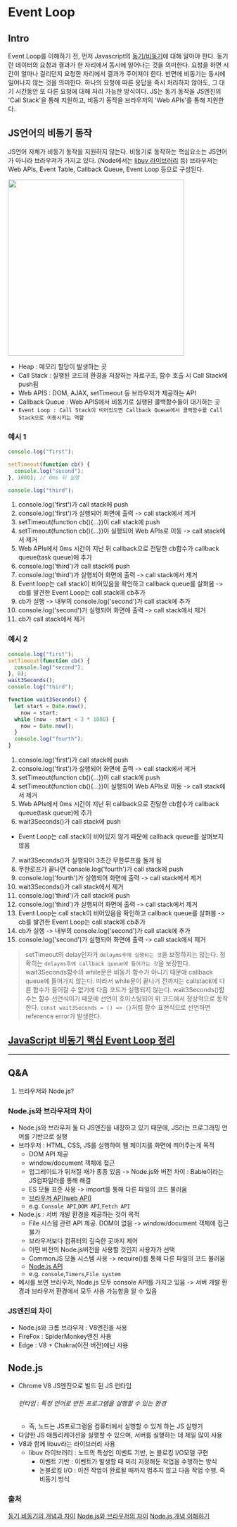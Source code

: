 # Event Loop

## Intro

Event Loop를 이해하기 전, 먼저 Javascript의 [동기/비동기]()에 대해 알아야 한다. 동기란 데이터의 요청과 결과가 한 자리에서 동시에 일어나는 것을 의미한다. 요청을 하면 시간이 얼마나 걸리던지 요청한 자리에서 결과가 주어져야 한다. 반면에 비동기는 동시에 일어나지 않는 것을 의미한다. 하나의 요청에 따른 응답을 즉시 처리하지 않아도, 그 대기 시간동안 또 다른 요청에 대해 처리 가능한 방식이다. JS는 동기 동작을 JS엔진의 'Call Stack'을 통해 지원하고, 비동기 동작을 브라우저의 'Web APIs'를 통해 지원한다.

## JS언어의 비동기 동작

JS언어 자체가 비동기 동작을 지원하지 않는다. 비동기로 동작하는 핵심요소는 JS언어가 아니라 브라우저가 가지고 있다. (Node에서는 [libuv 라이브러리](https://sjh836.tistory.com/99) 등) 브라우저는 Web APIs, Event Table, Callback Queue, Event Loop 등으로 구성된다.

<img src='https://miro.medium.com/v2/resize:fit:720/format:webp/1*pjRSYsfW-D8MCrGh9LS_4Q.png' width='400' />

- Heap : 메모리 할당이 발생하는 곳
- Call Stack : 실행된 코드의 환경을 저장하는 자료구조, 함수 호출 시 Call Stack에 push됨
- Web APIS : DOM, AJAX, setTimeout 등 브라우저가 제공하는 API
- Callback Queue : Web APIS에서 비동기로 실행된 콜백함수들이 대기하는 곳
- `Event Loop : Call Stack이 비어있으면 Callback Queue에서 콜백함수를 Call Stack으로 이동시키는 역할`

### 예시 1

```js
console.log("first");

setTimeout(function cb() {
  console.log("second");
}, 1000); // 0ms 뒤 실행

console.log("third");
```

1. console.log('first')가 call stack에 push
2. console.log('first')가 실행되어 화면에 출력 -> call stack에서 제거
3. setTimeout(function cb(){...})이 call stack에 push
4. setTimeout(function cb(){...})이 실행되어 Web APIs로 이동 -> call stack에서 제거
5. Web APIs에서 0ms 시간이 지난 뒤 callback으로 전달한 cb함수가 callback queue(task queue)에 추가
6. console.log('third')가 call stack에 push
7. console.log('third')가 실행되어 화면에 출력 -> call stack에서 제거
8. Event loop는 call stack이 비어있음을 확인하고 callback queue를 살펴봄 -> cb를 발견한 Event Loop는 call stack에 cb추가
9. cb가 실행 -> 내부의 console.log('second')가 call stack에 추가
10. console.log('second')가 실행되어 화면에 출력 -> call stack에서 제거
11. cb가 call stack에서 제거

### 예시 2

```js
console.log("first");
setTimeout(function cb() {
  console.log("second");
}, 0);
wait3Seconds();
console.log("third");

function wait3Seconds() {
  let start = Date.now(),
    now = start;
  while (now - start < 3 * 1000) {
    now = Date.now();
  }
  console.log("fourth");
}
```

1. console.log('first')가 call stack에 push
2. console.log('first')가 실행되어 화면에 출력 -> call stack에서 제거
3. setTimeout(function cb(){...})이 call stack에 push
4. setTimeout(function cb(){...})이 실행되어 Web APIs로 이동 -> call stack에서 제거
5. Web APIs에서 0ms 시간이 지난 뒤 callback으로 전달한 cb함수가 callback queue(task queue)에 추가
6. wait3Seconds()가 call stack에 push

- Event Loop는 call stack이 비어있지 않기 때문에 callback queue를 살펴보지 않음

7. wait3Seconds()가 실행되어 3초간 무한루프를 돌게 됨
8. 무한로프가 끝나면 console.log('fourth')가 call stack에 push
9. console.log('fourth')가 실행되어 화면에 출력 -> call stack에서 제거
10. wait3Seconds()가 call stack에서 제거
11. console.log('third')가 call stack에 push
12. console.log('third')가 실행되어 화면에 출력 -> call stack에서 제거
13. Event Loop는 call stack이 비어있음을 확인하고 callback queue를 살펴봄 -> cb를 발견한 Event Loop는 call stack에 cb추가
14. cb가 실행 -> 내부의 console.log('second')가 call stack에 추가
15. console.log('second')가 실행되어 화면에 출력 -> call stack에서 제거

> setTimeout의 delay인자가 `delayms후에 실행되는 것`을 보장하지는 않는다. 정확히는 `delayms후에 callback queue에 들어가는 것`을 보장한다.
> wait3Seconds함수의 while문은 비동기 함수가 아니기 때문에 callback queue에 들어가지 않는다. 따라서 while문이 끝나기 전까지는 callstack에 다른 함수가 들어갈 수 없기에 다음 코드가 실행되지 않는다.
> wait3Seconds()함수는 함수 선언식이기 때문에 선언이 호이스팅되어 위 코드에서 정상적으로 동작한다. `const wait3Seconds = () => {}`처럼 함수 표현식으로 선언하면 reference error가 발생한다.

## [JavaScript 비동기 핵심 Event Loop 정리](https://medium.com/sjk5766/javascript-%EB%B9%84%EB%8F%99%EA%B8%B0-%ED%95%B5%EC%8B%AC-event-loop-%EC%A0%95%EB%A6%AC-422eb29231a8)

---

## Q&A

1. 브라우저와 Node.js?

### Node.js와 브라우저의 차이

- Node.js와 브라우저 둘 다 JS엔진을 내장하고 있기 때문에, JS라는 프로그래밍 언어를 기반으로 실행
- 브라우저 : HTML, CSS, JS를 실행하여 웹 페이지를 화면에 띄어주는게 목적
  - DOM API 제공
  - window/document 객체에 접근
  - 업그레이드가 뒤처질 때가 종종 있음 -> Node.js와 버전 차이 : Bable이라는 JS컴파일러를 통해 해결
  - ES 모듈 표준 사용 -> import를 통해 다른 파일의 코드 불러옴
  - [브라우저 API(web API)](https://developer.mozilla.org/ko/docs/Web/API)
  - e.g. `Console API`,`DOM API`,`Fetch API`
- Node.js : 서버 개발 환경을 제공하는 것이 목적
  - File 시스템 관련 API 제공. DOM이 없음 -> window/document 객체에 접근 불가
  - 브라우저보다 컴퓨터의 깊숙한 곳까지 제어
  - 어떤 버전의 Node.js버전을 사용할 것인지 사용자가 선택
  - CommonJS 모듈 시스템 사용 -> require()를 통해 다른 파일의 코드 불러옴
  - [Node.js API](https://nodejs.org/docs/latest/api/)
  - e.g. `console`,`Timers`,`File system`
- 예시를 보면 브라우저, Node.js 모두 console API를 가지고 있음 -> 서버 개발 환경과 브라우저 환경에서 모두 사용 가능함을 알 수 있음

### JS엔진의 차이

- Node.js와 크롬 브라우저 : V8엔진을 사용
- FireFox : SpiderMonkey엔진 사용
- Edge : V8 + Chakra(이전 버전)에닌 사용

## Node.js

- Chrome V8 JS엔진으로 빌드 된 JS 런타임
  ###### 런타임 : 특정 언어로 만든 프로그램을 실행할 수 있는 환경
  - 즉, 노드는 JS프로그램을 컴퓨터에서 실행할 수 있게 하는 JS 실행기
- 다양한 JS 애플리케이션을 실행할 수 있으며, 서버를 실행하는 데 제일 많이 사용
- V8과 함께 libuv라는 라이브러리 사용
  - libuv 라이브러리 : 노드의 특성인 이벤트 기반, 논 블로킹 I/O모델 구현
    - 이벤트 기반 : 이벤트가 발생할 때 미리 지정해둔 작업을 수행하는 방식
    - 논블로킹 I/O : 이전 작업이 완료될 때까지 멈추지 않고 다음 작업 수행. 즉 비동기 방식

### 출처

[동기 비동기의 개념과 차이](https://dev-coco.tistory.com/46)
[Node.js와 브라우저의 차이](https://velog.io/@gwanuuoo/node.js%EC%99%80-%EB%B8%8C%EB%9D%BC%EC%9A%B0%EC%A0%80%EC%9D%98-%EC%B0%A8%EC%9D%B4)
[Node.js 개념 이해하기](https://hanamon.kr/nodejs-%EA%B0%9C%EB%85%90-%EC%9D%B4%ED%95%B4%ED%95%98%EA%B8%B0/)
